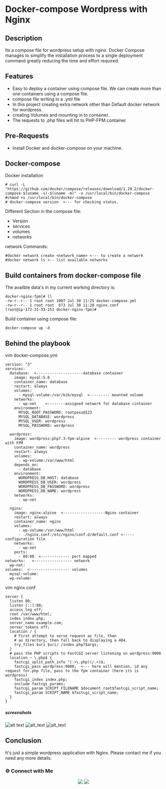 # Docker-compose Wordpress with Nginx
## Description
Its a compose file for wordpress setup with nginx. Docker Compose manages to simplify the installation process to a single deployment command greatly reducing the time and effort required.
## Features
- Easy to deploy a container using compose file. We can create more than one containers using a compose file.
- compose file writing in a .yml file
- In this project creating extra network other than Default docker network for wordpress.
- creating Volumes and mounting in to container.
- The requests to .php files will hit to PHP-FPM container
## Pre-Requests
- Install Docker and docker-compose on your machine.
## Docker-compose
Docker installation
```
# curl -L "https://github.com/docker/compose/releases/download/1.29.2/docker-compose-$(uname -s)-$(uname -m)" -o /usr/local/bin/docker-compose
#chmod +x /usr/local/bin/docker-compose
# docker-compose version  <--- for checking status.
```
Different Section in the compose file:
- Version
- services
- volumes
- networks

network Commands:
```
#docker network create <network_name> <--- to create a network
#docker network ls <-- list available networks
```

## Build containers from docker-compose file
The availble data's in my current working directory is:
```
docker-nginx-fpm]# ll
-rw-r--r-- 1 root root 1007 Jul 30 11:25 docker-compose.yml
-rw-r--r-- 1 root root  673 Jul 30 11:28 nginx.conf
[root@ip-172-31-33-253 docker-nginx-fpm]#
```
Build container using compose file:
```
docker-compose up -d
```
## Behind the playbook
vim docker-compose.yml
```
version: "3"
services:
  database:  <---------------------database container
    image: mysql:5.6
    container_name: database
    restart: always
    volumes:
      - mysql-volume:/var/kib/mysql  <--------- mounted volume
    networks:
      - wp-net    <--------assigned network for database cintainer
    environment:
      MYSQL_ROOT_PASSWORD: rootpass@123
      MYSQL_DATABASE: wordpress
      MYSQL_USER: wordpress
      MYSQL_PASSWORD: wordpress

  wordpress:
    image: wordpress:php7.3-fpm-alpine  <--------- wordpress container with FPM
    container_name: wordpress
    restart: always
    volumes:
      - wp-volume:/var/www/html
    depends_on:
      - database
    environment:
      WORDPRESS_DB_HOST: database
      WORDPRESS_DB_USER: wordpress
      WORDPRESS_DB_PASSWORD: wordpress
      WORDPRESS_DB_NAME: wordpress
    networks:
      - wp-net

  nginx:         
    image: nginx:alpine  <-------------------Nginx container
    restart: always
    container_name: nginx
    volumes:
      - wp-volume:/var/www/html
      - ./nginx.conf:/etc/nginx/conf.d/default.conf <----- configuration file
    networks:
      - wp-net
    ports:
      - 80:80  <------------- port mapped
networks:   <----------------- network
  wp-net:
volumes:  <------------------ volumes
  mysql-volume:
  wp-volume:
```
vim nginx.conf
```
server {
  listen 80;
  listen [::]:80;
  access_log off;
  root /var/www/html;
  index index.php;
  server_name example.com;
  server_tokens off;
  location / {
    # First attempt to serve request as file, then
    # as directory, then fall back to displaying a 404.
    try_files $uri $uri/ /index.php?$args;
  }
  # pass the PHP scripts to FastCGI server listening on wordpress:9000
  location ~ \.php$ {
    fastcgi_split_path_info ^(.+\.php)(/.+)$;
    fastcgi_pass wordpress:9000;  <--- here will mention, id any request for.php file, pass to the fpm container (here its is wordpress)
    fastcgi_index index.php;
    include fastcgi_params;
    fastcgi_param SCRIPT_FILENAME $document_root$fastcgi_script_name;
    fastcgi_param SCRIPT_NAME $fastcgi_script_name;
  }
}
```
##### screenshots
![alt text](https://github.com/LakshmiDevopsTech/docker-compose-wordpress-Nginx/blob/main/docker-compose.PNG)
![alt_text](https://github.com/LakshmiDevopsTech/docker-compose-wordpress-Nginx/blob/main/docker-compose1.PNG)
![alt_text](https://github.com/LakshmiDevopsTech/docker-compose-wordpress-Nginx/blob/main/container.PNG)


## Conclusion
It's just a simple wordpress application with Nginx. Please contact me if you need any more details.
### ⚙️ Connect with Me

<p align="center">
<a href="mailto:lakshmipriya458@gmail.com"><img src="https://img.shields.io/badge/Gmail-D14836?style=for-the-badge&logo=gmail&logoColor=white"/></a>
<a href="https://www.linkedin.com/in/lakshmipriya-p-c-7b5a2b88/"><img src="https://img.shields.io/badge/LinkedIn-0077B5?style=for-the-badge&logo=linkedin&logoColor=white"/></a>  
